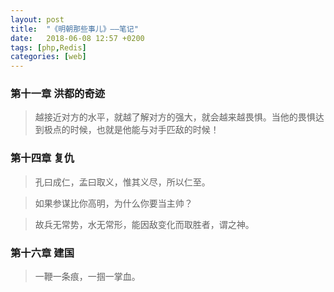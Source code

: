 ```yaml
---
layout: post
title:  "《明朝那些事儿》——笔记"
date:   2018-06-08 12:57 +0200
tags: [php,Redis]
categories: [web]
---
```

### 第十一章 洪都的奇迹

> 越接近对方的水平，就越了解对方的强大，就会越来越畏惧。当他的畏惧达到极点的时候，也就是他能与对手匹敌的时候！

### 第十四章 复仇

> 孔曰成仁，孟曰取义，惟其义尽，所以仁至。

> 如果参谋比你高明，为什么你要当主帅？

> 故兵无常势，水无常形，能因敌变化而取胜者，谓之神。

### 第十六章 建国

> 一鞭一条痕，一掴一掌血。